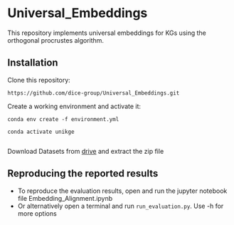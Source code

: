 # Universal_Embeddings
This repository implements universal embeddings for KGs using the orthogonal procrustes algorithm.

## Installation

Clone this repository:
```
https://github.com/dice-group/Universal_Embeddings.git
``` 

Create a working environment and activate it:
```
conda env create -f environment.yml

conda activate unikge
 
```

Download Datasets from [drive](https://drive.google.com/file/d/1lr760Im4iqDsUMFx7UDIgbteIZ6P5SnF/view?usp=sharing) and extract the zip file 

## Reproducing the reported results

- To reproduce the evaluation results, open and run the jupyter notebook file Embedding_Alignment.ipynb
- Or alternatively open a terminal and run ``` run_evaluation.py ```. Use -h for more options
